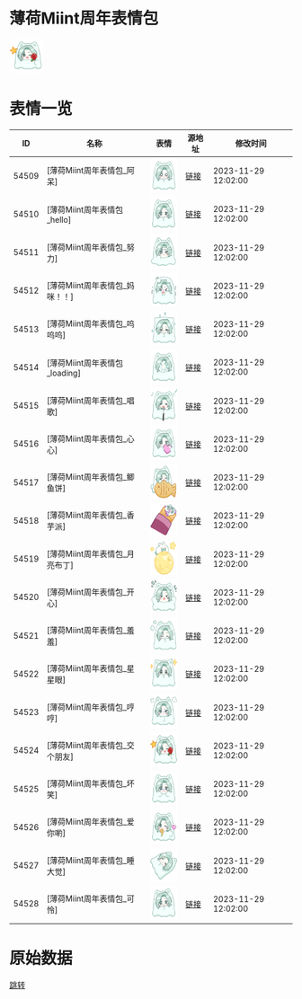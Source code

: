 # 薄荷Miint周年表情包

<img src="./cover.png" height="60" alt="cover" />

# 表情一览

|ID|名称|表情|源地址|修改时间|
|----|----|----|----|----|
|54509|[薄荷Miint周年表情包_阿呆]|<img src="./pic/054509_%5B薄荷Miint周年表情包_阿呆%5D.png" height="60" alt="阿呆"/>|[链接](https://i0.hdslb.com/bfs/garb/fe5bc354f9383b41e49cd7ae9319873453d301fd.png)|2023-11-29 12:02:00|
|54510|[薄荷Miint周年表情包_hello]|<img src="./pic/054510_%5B薄荷Miint周年表情包_hello%5D.png" height="60" alt="hello"/>|[链接](https://i0.hdslb.com/bfs/garb/c133c7efe99825175708d5dc46035a43ddccafe1.png)|2023-11-29 12:02:00|
|54511|[薄荷Miint周年表情包_努力]|<img src="./pic/054511_%5B薄荷Miint周年表情包_努力%5D.png" height="60" alt="努力"/>|[链接](https://i0.hdslb.com/bfs/garb/6ab6f55cfc83f3312f88cb3fd8307ab45083b440.png)|2023-11-29 12:02:00|
|54512|[薄荷Miint周年表情包_妈咪！！]|<img src="./pic/054512_%5B薄荷Miint周年表情包_妈咪！！%5D.png" height="60" alt="妈咪！！"/>|[链接](https://i0.hdslb.com/bfs/garb/d1c202508aac71ecb6d8fa6e9781ddb25149dea1.png)|2023-11-29 12:02:00|
|54513|[薄荷Miint周年表情包_呜呜呜]|<img src="./pic/054513_%5B薄荷Miint周年表情包_呜呜呜%5D.png" height="60" alt="呜呜呜"/>|[链接](https://i0.hdslb.com/bfs/garb/95089f5adc8abac81a89be25292ca8a991b424d2.png)|2023-11-29 12:02:00|
|54514|[薄荷Miint周年表情包_loading]|<img src="./pic/054514_%5B薄荷Miint周年表情包_loading%5D.png" height="60" alt="loading"/>|[链接](https://i0.hdslb.com/bfs/garb/771ea77870febe726d1c45f675eb447543172b98.png)|2023-11-29 12:02:00|
|54515|[薄荷Miint周年表情包_唱歌]|<img src="./pic/054515_%5B薄荷Miint周年表情包_唱歌%5D.png" height="60" alt="唱歌"/>|[链接](https://i0.hdslb.com/bfs/garb/ad1acb67e5530480b8df22e29db961313905950f.png)|2023-11-29 12:02:00|
|54516|[薄荷Miint周年表情包_心心]|<img src="./pic/054516_%5B薄荷Miint周年表情包_心心%5D.png" height="60" alt="心心"/>|[链接](https://i0.hdslb.com/bfs/garb/322951bcdb4b244f1ead3c3f8060b21cddb96897.png)|2023-11-29 12:02:00|
|54517|[薄荷Miint周年表情包_鲫鱼饼]|<img src="./pic/054517_%5B薄荷Miint周年表情包_鲫鱼饼%5D.png" height="60" alt="鲫鱼饼"/>|[链接](https://i0.hdslb.com/bfs/garb/5eea3cf3029de0f75b919dba33165d4a30fb3bac.png)|2023-11-29 12:02:00|
|54518|[薄荷Miint周年表情包_香芋派]|<img src="./pic/054518_%5B薄荷Miint周年表情包_香芋派%5D.png" height="60" alt="香芋派"/>|[链接](https://i0.hdslb.com/bfs/garb/f9008bf4d8207dfbfdb01dae28b1c6f0a7aeecb2.png)|2023-11-29 12:02:00|
|54519|[薄荷Miint周年表情包_月亮布丁]|<img src="./pic/054519_%5B薄荷Miint周年表情包_月亮布丁%5D.png" height="60" alt="月亮布丁"/>|[链接](https://i0.hdslb.com/bfs/garb/ef5e613fba617a028c62137cc651c5ec71dce051.png)|2023-11-29 12:02:00|
|54520|[薄荷Miint周年表情包_开心]|<img src="./pic/054520_%5B薄荷Miint周年表情包_开心%5D.png" height="60" alt="开心"/>|[链接](https://i0.hdslb.com/bfs/garb/4c7e5c90ea61a4930e521714572c5f941d031fc9.png)|2023-11-29 12:02:00|
|54521|[薄荷Miint周年表情包_羞羞]|<img src="./pic/054521_%5B薄荷Miint周年表情包_羞羞%5D.png" height="60" alt="羞羞"/>|[链接](https://i0.hdslb.com/bfs/garb/4ee98203cd0d48494564ea08efa0f384b490da58.png)|2023-11-29 12:02:00|
|54522|[薄荷Miint周年表情包_星星眼]|<img src="./pic/054522_%5B薄荷Miint周年表情包_星星眼%5D.png" height="60" alt="星星眼"/>|[链接](https://i0.hdslb.com/bfs/garb/f4f1bcd89cf64730e9059cb69e09ecceb1e37d05.png)|2023-11-29 12:02:00|
|54523|[薄荷Miint周年表情包_哼哼]|<img src="./pic/054523_%5B薄荷Miint周年表情包_哼哼%5D.png" height="60" alt="哼哼"/>|[链接](https://i0.hdslb.com/bfs/garb/ae498d285eaa156d8ae068d9db07c86013684d9a.png)|2023-11-29 12:02:00|
|54524|[薄荷Miint周年表情包_交个朋友]|<img src="./pic/054524_%5B薄荷Miint周年表情包_交个朋友%5D.png" height="60" alt="交个朋友"/>|[链接](https://i0.hdslb.com/bfs/garb/4336228d0b5346ac4f4528181c57c0ee773a8a8a.png)|2023-11-29 12:02:00|
|54525|[薄荷Miint周年表情包_坏笑]|<img src="./pic/054525_%5B薄荷Miint周年表情包_坏笑%5D.png" height="60" alt="坏笑"/>|[链接](https://i0.hdslb.com/bfs/garb/46a71d01f652576273e3a2dfb3dc412c71bbf653.png)|2023-11-29 12:02:00|
|54526|[薄荷Miint周年表情包_爱你喲]|<img src="./pic/054526_%5B薄荷Miint周年表情包_爱你喲%5D.png" height="60" alt="爱你喲"/>|[链接](https://i0.hdslb.com/bfs/garb/fba8281f0419467e31ffb8c91b8884c800e86922.png)|2023-11-29 12:02:00|
|54527|[薄荷Miint周年表情包_睡大觉]|<img src="./pic/054527_%5B薄荷Miint周年表情包_睡大觉%5D.png" height="60" alt="睡大觉"/>|[链接](https://i0.hdslb.com/bfs/garb/dfcfc7f6658ac696e98de23bc18b28f84bee7781.png)|2023-11-29 12:02:00|
|54528|[薄荷Miint周年表情包_可怜]|<img src="./pic/054528_%5B薄荷Miint周年表情包_可怜%5D.png" height="60" alt="可怜"/>|[链接](https://i0.hdslb.com/bfs/garb/7bffce083d9a0e078864c237319a82139acdb972.png)|2023-11-29 12:02:00|

# 原始数据

[跳转](./raw.json)

